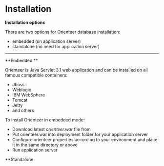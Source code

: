 # Installation

**Installation options**

There are two options for Orienteer database installation:
* embedded (on application server)
* standalone (no need for application server)


---


**Embedded **

Orienteer is Java Servlet 3.1 web application and can be installed on all famous compatible containers:
* Jboss
* Weblogic
* IBM WebSphere
* Tomcat
* Jetty
* and others

To install Orienteer in embedded mode:
* Download latest *orienteer.war* file from <LOCATION>
* Put orienteer.war into deployment folder for your application server
* Configure orienteer.properties according to your environment and place it in the same directory or above
* Run application server



**Standalone